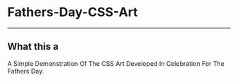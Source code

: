# Fathers-Day-CSS-Art
 
---
## What this a
A Simple Demonstration Of The CSS Art Developed In Celebration For The Fathers Day.
